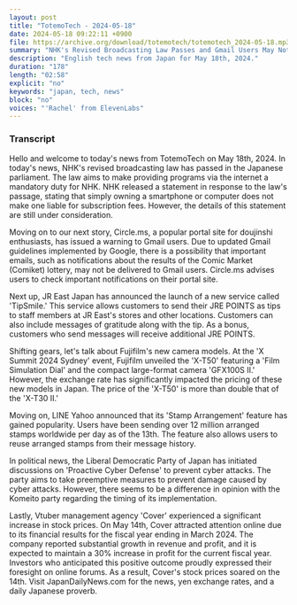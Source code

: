 ```yaml
---
layout: post
title: "TotemoTech - 2024-05-18"
date: 2024-05-18 09:22:11 +0900
file: https://archive.org/download/totemotech/totemotech_2024-05-18.mp3
summary: "NHK's Revised Broadcasting Law Passes and Gmail Users May Not Receive Comiket Emails, & more…"
description: "English tech news from Japan for May 18th, 2024."
duration: "178"
length: "02:58"
explicit: "no"
keywords: "japan, tech, news"
block: "no"
voices: "'Rachel' from ElevenLabs"
---
```


### Transcript

Hello and welcome to today's news from TotemoTech on May 18th, 2024. In today's news, NHK's revised broadcasting law has passed in the Japanese parliament. The law aims to make providing programs via the internet a mandatory duty for NHK. NHK released a statement in response to the law's passage, stating that simply owning a smartphone or computer does not make one liable for subscription fees. However, the details of this statement are still under consideration.

Moving on to our next story, Circle.ms, a popular portal site for doujinshi enthusiasts, has issued a warning to Gmail users. Due to updated Gmail guidelines implemented by Google, there is a possibility that important emails, such as notifications about the results of the Comic Market (Comiket) lottery, may not be delivered to Gmail users. Circle.ms advises users to check important notifications on their portal site.

Next up, JR East Japan has announced the launch of a new service called 'TipSmile.' This service allows customers to send their JRE POINTS as tips to staff members at JR East's stores and other locations. Customers can also include messages of gratitude along with the tip. As a bonus, customers who send messages will receive additional JRE POINTS.

Shifting gears, let's talk about Fujifilm's new camera models. At the 'X Summit 2024 Sydney' event, Fujifilm unveiled the 'X-T50' featuring a 'Film Simulation Dial' and the compact large-format camera 'GFX100S II.' However, the exchange rate has significantly impacted the pricing of these new models in Japan. The price of the 'X-T50' is more than double that of the 'X-T30 II.'

Moving on, LINE Yahoo announced that its 'Stamp Arrangement' feature has gained popularity. Users have been sending over 12 million arranged stamps worldwide per day as of the 13th. The feature also allows users to reuse arranged stamps from their message history.

In political news, the Liberal Democratic Party of Japan has initiated discussions on 'Proactive Cyber Defense' to prevent cyber attacks. The party aims to take preemptive measures to prevent damage caused by cyber attacks. However, there seems to be a difference in opinion with the Komeito party regarding the timing of its implementation.

Lastly, Vtuber management agency 'Cover' experienced a significant increase in stock prices. On May 14th, Cover attracted attention online due to its financial results for the fiscal year ending in March 2024. The company reported substantial growth in revenue and profit, and it is expected to maintain a 30% increase in profit for the current fiscal year. Investors who anticipated this positive outcome proudly expressed their foresight on online forums. As a result, Cover's stock prices soared on the 14th.   Visit JapanDailyNews.com for the news, yen exchange rates, and a daily Japanese proverb.

